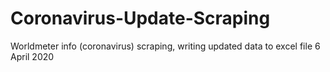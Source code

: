 # Coronavirus-Update-Scraping
Worldmeter info (coronavirus) scraping, writing updated data to excel file 6 April 2020
